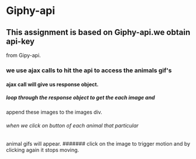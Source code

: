 # Giphy-api
## This assignment is based on Giphy-api.we obtain api-key
from Gipy-api.
### we use ajax calls to hit the api to access the animals gif's
#### ajax call will give us response object.
##### loop through the response object to get the each image and 
append these images to the images div.
###### when we click on button of each animal that particular
animal gifs will appear.
####### click on the image to trigger motion and by clicking again
it stops moving.
